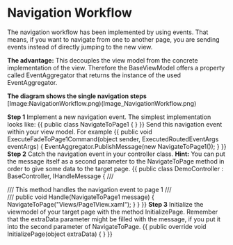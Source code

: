 # Navigation Workflow
The navigation workflow has been implemented by using events. That means, if you want to navigate from one to another page, you are sending events instead of directly jumping to the new view.

**The advantage:** This decouples the view model from the concrete implementation of the view.
Therefore the BaseViewModel offers a property called EventAggregator that returns the instance of the used EventAggregator. 

**The diagram shows the single navigation steps**
[Image:NavigationWorkflow.png)(Image_NavigationWorkflow.png)

**Step 1**
Implement a new navigation event. The simplest implementation looks like:
{{
    public class NavigateToPage1
    {
    }
}}
Send this navigation event within your view model. For example
{{
        public void ExecuteFadeToPage1Command(object sender, ExecutedRoutedEventArgs eventArgs)
        {
            EventAggregator.PublishMessage(new NavigateToPage1());
        }
}}
**Step 2**
Catch the navigation event in your controller class.
**Hint:** You can put the message itself as a second parameter to the NavigateToPage method in order to give some data to the target page.
{{
    public class DemoController : BaseController,
        IHandleMessage<NavigateToPage1>
    {
        /// <summary>
        /// This method handles the navigation event to page 1
        /// </summary>
        /// <param name="message"></param>
        public void Handle(NavigateToPage1 message)
        {
            NavigateToPage("Views/Page1View.xaml");
        }
    }
}}
**Step 3**
Initialize the viewmodel of your target page with the method InitializePage. Remember that the extraData parameter might be filled with the message, if you put it into the second parameter of NavigateToPage.
{{
        public override void InitializePage(object extraData)
        {
        }
}}